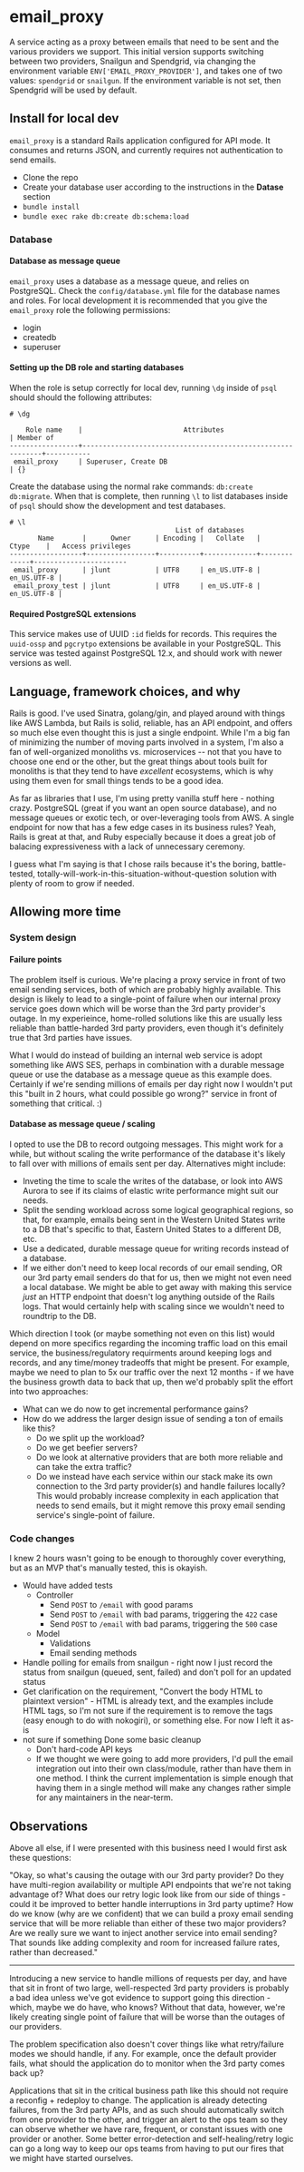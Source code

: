 # email_proxy

A service acting as a proxy between emails that need to be sent and the various
providers we support. This initial version supports switching between two
providers, Snailgun and Spendgrid, via changing the environment variable
`ENV['EMAIL_PROXY_PROVIDER']`, and takes one of two values: `spendgrid` or
`snailgun`. If the environment variable is not set, then  Spendgrid will be
used by default.

## Install for local dev

`email_proxy` is a standard Rails application configured for API mode. It
consumes and returns JSON, and currently requires not authentication to send
emails.

* Clone the repo
* Create your database user according to the instructions in the **Datase**
  section
* `bundle install`
* `bundle exec rake db:create db:schema:load`

### Database

#### Database as message queue

`email_proxy` uses a database as a message queue, and relies on PostgreSQL.
Check the `config/database.yml` file for the database names and roles. For local
development it is recommended that you give the `email_proxy` role the following
permissions:

* login
* createdb
* superuser

#### Setting up the DB role and starting databases

When the role is setup correctly for local dev, running `\dg` inside of `psql`
should should the following attributes:

```plaintext
# \dg

    Role name    |                         Attributes                         | Member of
-----------------+------------------------------------------------------------+-----------
 email_proxy     | Superuser, Create DB                                       | {}
```

Create the database using the normal rake commands: `db:create db:migrate`.
When that is complete, then running `\l` to list databases inside of `psql`
should show the development and test databases.

```plaintext
# \l
                                         List of databases
       Name       |      Owner      | Encoding |   Collate   |    Ctype    |   Access privileges
------------------+-----------------+----------+-------------+-------------+-----------------------
 email_proxy      | jlunt           | UTF8     | en_US.UTF-8 | en_US.UTF-8 |
 email_proxy_test | jlunt           | UTF8     | en_US.UTF-8 | en_US.UTF-8 |
```

#### Required PostgreSQL extensions

This service makes use of UUID `:id` fields for records. This requires the
`uuid-ossp` and `pgcrytpo` extensions be available in your PostgreSQL. This
service was tested against PostgreSQL 12.x, and should work with newer versions
as well.

## Language, framework choices, and why

Rails is good. I've used Sinatra, golang/gin, and played around with things like
AWS Lambda, but Rails is solid, reliable, has an API endpoint, and offers so
much else even thought this is just a single endpoint. While I'm a big fan of
minimizing the number of moving parts involved in a system, I'm also a fan of
well-organized monoliths vs. microservices -- not that you have to choose one
end or the other, but the great things about tools built for monoliths is that
they tend to have _excellent_ ecosystems, which is why using them even for small
things tends to be a good idea.

As far as libraries that I use, I'm using pretty vanilla stuff here - nothing
crazy. PostgreSQL (great if you want an open source database), and no message
queues or exotic tech, or over-leveraging tools from AWS. A single endpoint for
now that has a few edge cases in its business rules? Yeah, Rails is great at
that, and Ruby especially because it does a great job of balacing expressiveness
with a lack of unnecessary ceremony.

I guess what I'm saying is that I chose rails because it's the boring,
battle-tested, totally-will-work-in-this-situation-without-question solution
with plenty of room to grow if needed.

## Allowing more time

### System design

#### Failure points

The problem itself is curious. We're placing a proxy service in front of two
email sending services, both of which are probably highly available. This design
is likely to lead to a single-point of failure when our internal proxy service
goes down which will be worse than the 3rd party provider's outage. In my
experieince, home-rolled solutions like this are usually less reliable than
battle-harded 3rd party providers, even though it's definitely true that 3rd
parties have issues.

What I would do instead of building an internal web service is adopt something
like AWS SES, perhaps in combination with a durable message queue or use the
database as a message queue as this example does. Certainly if we're sending
millions of emails per day right now I wouldn't put this "built in 2 hours, what
could possible go wrong?" service in front of something that critical. :)

#### Database as message queue / scaling

I opted to use the DB to record outgoing messages. This might work for a while,
but without scaling the write performance of the database it's likely to fall
over with millions of emails sent per day. Alternatives might include:

* Inveting the time to scale the writes of the database, or look into AWS Aurora
  to see if its claims of elastic write performance might suit our needs.
* Split the sending workload across some logical geographical regions, so that,
  for example, emails being sent in the Western United States write to a DB
    that's specific to that, Eastern United States to a different DB, etc.
* Use a dedicated, durable message queue for writing records instead of a
  database.
* If we either don't need to keep local records of our email sending, OR our 3rd
  party email senders do that for us, then we might not even need a local
  database. We might be able to get away with making this service _just_ an HTTP
  endpoint that doesn't log anything outside of the Rails logs. That would
  certainly help with scaling since we wouldn't need to roundtrip to the DB.

Which direction I took (or maybe something not even on this list) would depend
on more specifics regarding the incoming traffic load on this email service, the
business/regulatory requirments around keeping logs and records, and any
time/money tradeoffs that might be present. For example, maybe we need to plan
to 5x our traffic over the next 12 months - if we have the business growth data
to back that up, then we'd probably split the effort into two approaches:

* What can we do now to get incremental performance gains?
* How do we address the larger design issue of sending a ton of emails like
this?
  * Do we split up the workload?
  * Do we get beefier servers?
  * Do we look at alternative providers that are both more reliable and can take
    the extra traffic?
  * Do we instead have each service within our stack make its own connection to
    the 3rd party provider(s) and handle failures locally? This would probably
    increase complexity in each application that needs to send emails, but it
    might remove this proxy email sending service's single-point of failure.

### Code changes

I knew 2 hours wasn't going to be enough to thoroughly cover everything, but as
an MVP that's manually tested, this is okayish.

* Would have added tests
  * Controller
    * Send `POST` to `/email` with good params
    * Send `POST` to `/email` with bad params, triggering the `422` case
    * Send `POST` to `/email` with bad params, triggering the `500` case
  * Model
    * Validations
    * Email sending methods
* Handle polling for emails from snailgun - right now I just record the status
  from snailgun (queued, sent, failed) and don't poll for an updated status
* Get clarification on the requirement, "Convert the body HTML to plaintext
  version" - HTML is already text, and the examples include HTML tags, so I'm
  not sure if the requirement is to remove the tags (easy enough to do with
  nokogiri), or something else. For now I left it as-is
* not sure if something Done some basic cleanup
  * Don't hard-code API keys
  * If we thought we were going to add more providers, I'd pull the email
    integration out into their own class/module, rather than have them in one
    method. I think the current implementation is simple enough that having them
    in a single method will make any changes rather simple for any maintainers
    in the near-term.

## Observations

Above all else, if I were presented with this business need I would first ask
these questions:

"Okay, so what's causing the outage with our 3rd party provider? Do they have
multi-region availability or multiple API endpoints that we're not taking
advantage of? What does our retry logic look like from our side of things -
could it be improved to better handle interruptions in 3rd party uptime? How do
we know (why are we confident) that we can build a proxy email sending service
that will be more reliable than either of these two major providers? Are we
really sure we want to inject another service into email sending? That sounds
like adding complexity and room for increased failure rates, rather than
decreased."

---

Introducing a new service to handle millions of requests per day, and have that
sit in front of two large, well-respected 3rd party providers is probably a bad
idea unless we've got evidence to support going this direction - which, maybe we
do have, who knows? Without that data, however, we're likely creating single
point of failure that will be worse than the outages of our providers.

The problem specification also doesn't cover things like what retry/failure
modes we should handle, if any. For example, once the default provider fails,
what should the application do to monitor when the 3rd party comes back up?

Applications that sit in the critical business path like this should not require
a reconfig + redeploy to change. The application is already detecting failures,
from the 3rd party APIs, and as such should automatically switch from one
provider to the other, and trigger an alert to the ops team so they can observe
whether we have rare, frequent, or constant issues with one provider or another.
Some better error-detection and self-healing/retry logic can go a long way to
keep our ops teams from having to put our fires that we might have started
ourselves.
